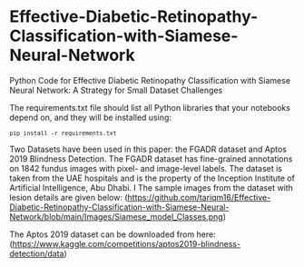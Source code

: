 # Effective-Diabetic-Retinopathy-Classification-with-Siamese-Neural-Network
Python Code for Effective Diabetic Retinopathy Classification with Siamese Neural Network: A Strategy for Small Dataset Challenges

The requirements.txt file should list all Python libraries that your notebooks depend on, and they will be installed using:

<code>```pip install -r requirements.txt```</code>

Two Datasets have been used in this paper: the FGADR dataset and Aptos 2019 Blindness Detection.
The FGADR dataset has fine-grained annotations on 1842 fundus images with pixel- and image-level labels. The dataset is taken from the
UAE hospitals and is the property of the Inception Institute of Artificial Intelligence, Abu Dhabi. I
The sample images from the dataset with lesion details are given below:
(https://github.com/tariqm16/Effective-Diabetic-Retinopathy-Classification-with-Siamese-Neural-Network/blob/main/Images/Siamese_model_Classes.png)


The Aptos 2019 dataset can be downloaded from here: (https://www.kaggle.com/competitions/aptos2019-blindness-detection/data)
